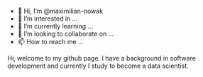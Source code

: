 - 👋 Hi, I’m @maximilian-nowak
- 👀 I’m interested in ...
- 🌱 I’m currently learning ...
- 💞️ I’m looking to collaborate on ...
- 📫 How to reach me ...

<!---
maximilian-nowak/maximilian-nowak is a ✨ special ✨ repository because its `README.md` (this file) appears on your GitHub profile.
You can click the Preview link to take a look at your changes.
--->
Hi, welcome to my github page.
I have a background in software development and currently I study to become a data scientist.
